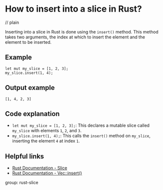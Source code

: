 # How to insert into a slice in Rust?
// plain

Inserting into a slice in Rust is done using the `insert()` method. This method takes two arguments, the index at which to insert the element and the element to be inserted.

## Example

```
let mut my_slice = [1, 2, 3];
my_slice.insert(1, 4);
```
## Output example

```
[1, 4, 2, 3]
```

## Code explanation

- `let mut my_slice = [1, 2, 3];`: This declares a mutable slice called `my_slice` with elements `1`, `2`, and `3`.
- `my_slice.insert(1, 4);`: This calls the `insert()` method on `my_slice`, inserting the element `4` at index `1`.

## Helpful links
- [Rust Documentation - Slice](https://doc.rust-lang.org/std/primitive.slice.html)
- [Rust Documentation - Vec::insert()](https://doc.rust-lang.org/std/vec/struct.Vec.html#method.insert)

group: rust-slice